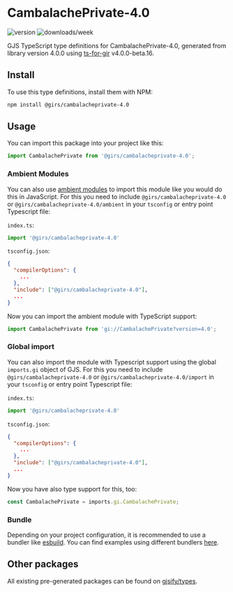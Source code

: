 
# CambalachePrivate-4.0

![version](https://img.shields.io/npm/v/@girs/cambalacheprivate-4.0)
![downloads/week](https://img.shields.io/npm/dw/@girs/cambalacheprivate-4.0)


GJS TypeScript type definitions for CambalachePrivate-4.0, generated from library version 4.0.0 using [ts-for-gir](https://github.com/gjsify/ts-for-gir) v4.0.0-beta.16.


## Install

To use this type definitions, install them with NPM:
```bash
npm install @girs/cambalacheprivate-4.0
```

## Usage

You can import this package into your project like this:
```ts
import CambalachePrivate from '@girs/cambalacheprivate-4.0';
```

### Ambient Modules

You can also use [ambient modules](https://github.com/gjsify/ts-for-gir/tree/main/packages/cli#ambient-modules) to import this module like you would do this in JavaScript.
For this you need to include `@girs/cambalacheprivate-4.0` or `@girs/cambalacheprivate-4.0/ambient` in your `tsconfig` or entry point Typescript file:

`index.ts`:
```ts
import '@girs/cambalacheprivate-4.0'
```

`tsconfig.json`:
```json
{
  "compilerOptions": {
    ...
  },
  "include": ["@girs/cambalacheprivate-4.0"],
  ...
}
```

Now you can import the ambient module with TypeScript support: 

```ts
import CambalachePrivate from 'gi://CambalachePrivate?version=4.0';
```

### Global import

You can also import the module with Typescript support using the global `imports.gi` object of GJS.
For this you need to include `@girs/cambalacheprivate-4.0` or `@girs/cambalacheprivate-4.0/import` in your `tsconfig` or entry point Typescript file:

`index.ts`:
```ts
import '@girs/cambalacheprivate-4.0'
```

`tsconfig.json`:
```json
{
  "compilerOptions": {
    ...
  },
  "include": ["@girs/cambalacheprivate-4.0"],
  ...
}
```

Now you have also type support for this, too:

```ts
const CambalachePrivate = imports.gi.CambalachePrivate;
```

### Bundle

Depending on your project configuration, it is recommended to use a bundler like [esbuild](https://esbuild.github.io/). You can find examples using different bundlers [here](https://github.com/gjsify/ts-for-gir/tree/main/examples).

## Other packages

All existing pre-generated packages can be found on [gjsify/types](https://github.com/gjsify/types).

